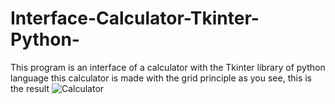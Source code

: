 # Interface-Calculator-Tkinter-Python-
This program is an interface of a calculator with the Tkinter library of python language this calculator is made with the grid principle as you see, this is the result
![Calculator](https://github.com/Chamrah/Interface-Calculator-Tkinter-Python-/assets/147912275/e2da0611-7876-410a-8b2b-b69cece9fd94)
